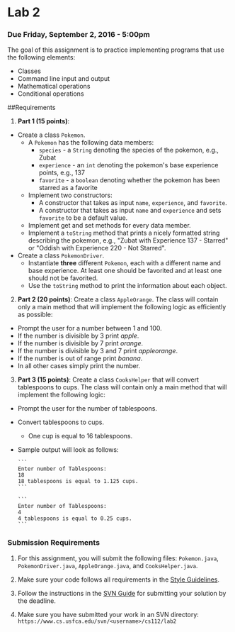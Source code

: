 Lab 2
=====

### Due Friday, September 2, 2016 - 5:00pm

The goal of this assignment is to practice implementing programs that use the following elements:

- Classes
- Command line input and output
- Mathematical operations
- Conditional operations


##Requirements
1. **Part 1 (15 points)**: 
  - Create a class `Pokemon`. 
      * A `Pokemon` has the following data members:
          * `species` - a `String` denoting the species of the pokemon, e.g., Zubat
          * `experience` - an `int` denoting the pokemon's base experience points, e.g., 137
          * `favorite` - a `boolean` denoting whether the pokemon has been starred as a favorite
      * Implement two constructors:
          * A constructor that takes as input `name`, `experience`, and `favorite`.
          * A constructor that takes as input `name` and `experience` and sets `favorite` to be a default value.
      * Implement get and set methods for every data member. 
      * Implement a `toString` method that prints a nicely formatted string describing the pokemon, e.g., "Zubat with Experience 137 - Starred" or "Oddish with Experience 220 - Not Starred".
  - Create a class `PokemonDriver`. 
      * Instantiate **three** different `Pokemon`, each with a different name and base experience. At least one should be favorited and at least one should not be favorited. 
      * Use the `toString` method to print the information about each object.
2. **Part 2 (20 points)**: Create a class `AppleOrange`. The class will contain only a main method that will implement the following logic as efficiently as possible:
  - Prompt the user for a number between 1 and 100.
  - If the number is divisible by 3 print *apple*.
  - If the number is divisible by 7 print *orange*.
  - If the number is divisible by 3 and 7 print *appleorange*.
  - If the number is out of range print *banana*.
  - In all other cases simply print the number.
3. **Part 3 (15 points)**: Create a class `CooksHelper` that will convert tablespoons to cups. The class will contain only a main method that will implement the following logic:
  - Prompt the user for the number of tablespoons.
  - Convert tablespoons to cups.
      * One cup is equal to 16 tablespoons.
  - Sample output will look as follows:

		```
		Enter number of Tablespoons: 
		18
		18 tablespoons is equal to 1.125 cups.
		``` 

		```
		Enter number of Tablespoons: 
		4
		4 tablespoons is equal to 0.25 cups.
		```
 
<!--
3. **Part 3 (15 points)**: Create a class `RockPaperScissors`. The class will contain only the main method that will implement the rock-paper-scissors game where the user plays against the computer. The logic is as follows:
  - The computer chooses a random number between 1 and 3. 1 represents rock, 2 represents paper, 3 represents scissors.
  - The computer prompts the user for a number 1 to 3.
  - The computer prints the winner based on the following:
      * Rock (1) beats scissors (3).
      * Paper (2) beats rock (1).
      * Scissors (3) beat paper (2).
  - If the user chooses a number other than 1, 2, or 3, print an error and indicate the game is over.
  - The following will generate a random number in Java. See [Randomize.java](https://github.com/CS112-F16/code/blob/master/LabExamples/Randomize.java) for a complete example.
      * At the top of the class `import java.util.Random;`
      * In the main method, instantiate an object of type `Random`: `Random r = new Random();`
      * Invoke the `nextInt` method: `int computerChoice = r.nextInt(3) + 1;` Note that `nextInt` generates a number between 0 (inclusive) and the parameter (exclusive). In this case, it will generate a number from 0 to 2. By adding 1 we will get a number between 1 and 3.
  - Sample output of your program should look as follows:
  
	```
  	Enter 1 (Rock), 2 (Paper), or 3 (Scissors):
	4
	Invalid choice! Game over.
	```
	or
	
	```
	Enter 1 (Rock), 2 (Paper), or 3 (Scissors):
	1
	Player chooses Rock. Computer chooses Scissors.
 	```
 	or
 	
 	```
 	Enter 1 (Rock), 2 (Paper), or 3 (Scissors):
	1
	It's a tie!
	```
--> 
 
 
### Submission Requirements

1. For this assignment, you will submit the following files: `Pokemon.java`, `PokemonDriver.java`, `AppleOrange.java`, and `CooksHelper.java`.

2. Make sure your code follows all requirements in the [Style Guidelines](https://github.com/CS112-F16/notes/blob/master/style.md).

3. Follow the instructions in the [SVN Guide](https://github.com/CS112-F16/notes/blob/master/svn_guide.md) for submitting your solution by the deadline.

4. Make sure you have submitted your work in an SVN directory: ```https://www.cs.usfca.edu/svn/<username>/cs112/lab2```

